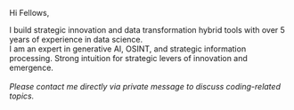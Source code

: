 Hi Fellows, <br>

I build strategic innovation and data transformation hybrid tools with over 5 years of experience in data science. <br> I am an expert in generative AI, OSINT, and strategic information processing. Strong intuition for strategic levers of innovation and emergence.
<br><br>  *Please contact me directly via private message to discuss coding-related topics.*
